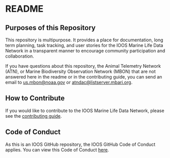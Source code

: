 # README

## Purposes of this Repository
This repository is multipurpose. It provides a place for documentation, long term planning, task tracking, and user stories for the IOOS Marine Life Data Network in a transparent manner to encourage community participation and collaboration.

If you have questions about this repository, the Animal Telemetry Network (ATN), or Marine Biodiversity Observation Network (MBON) that are not answered here in the readme or in the contributing guide, you can send an email to us.mbon@noaa.gov or atndac@listserver.mbari.org.
 
## How to Contribute
If you would like to contribute to the IOOS Marine Life Data Network, please see the [contributing guide](https://github.com/ioos/marine_life_data_network/blob/main/contributing.md).

## Code of Conduct
As this is an IOOS GitHub repository, the IOOS GitHub Code of Conduct applies. You can view this Code of Conduct [here](https://github.com/ioos/.github/blob/main/CODE_OF_CONDUCT.md).
 
